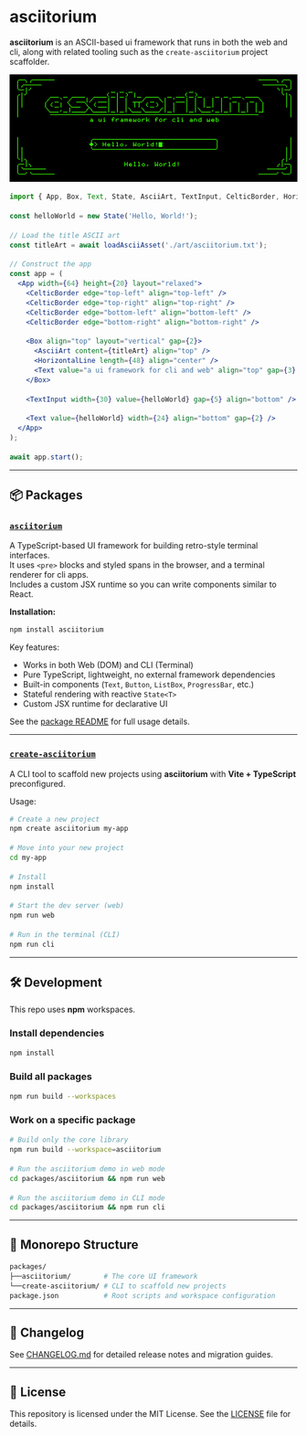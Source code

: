 # asciitorium

**asciitorium** is an ASCII-based ui framework that runs in both the web and cli, along with related tooling such as the `create-asciitorium` project scaffolder.

![example](asciitorium.png)

```jsx
import { App, Box, Text, State, AsciiArt, TextInput, CelticBorder, HorizontalLine, loadAsciiAsset } from 'asciitorium';

const helloWorld = new State('Hello, World!');

// Load the title ASCII art
const titleArt = await loadAsciiAsset('./art/asciitorium.txt');

// Construct the app
const app = (
  <App width={64} height={20} layout="relaxed">
    <CelticBorder edge="top-left" align="top-left" />
    <CelticBorder edge="top-right" align="top-right" />
    <CelticBorder edge="bottom-left" align="bottom-left" />
    <CelticBorder edge="bottom-right" align="bottom-right" />

    <Box align="top" layout="vertical" gap={2}>
      <AsciiArt content={titleArt} align="top" />
      <HorizontalLine length={48} align="center" />
      <Text value="a ui framework for cli and web" align="top" gap={3} />
    </Box>

    <TextInput width={30} value={helloWorld} gap={5} align="bottom" />

    <Text value={helloWorld} width={24} align="bottom" gap={2} />
  </App>
);

await app.start();
```

---

## 📦 Packages

### [`asciitorium`](packages/asciitorium)

A TypeScript-based UI framework for building retro-style terminal interfaces.  
It uses `<pre>` blocks and styled spans in the browser, and a terminal renderer for cli apps.  
Includes a custom JSX runtime so you can write components similar to React.

**Installation:**

```bash
npm install asciitorium
```

Key features:

- Works in both Web (DOM) and CLI (Terminal)
- Pure TypeScript, lightweight, no external framework dependencies
- Built-in components (`Text`, `Button`, `ListBox`, `ProgressBar`, etc.)
- Stateful rendering with reactive `State<T>`
- Custom JSX runtime for declarative UI

See the [package README](packages/asciitorium/README.md) for full usage details.

---

### [`create-asciitorium`](packages/create-asciitorium)

A CLI tool to scaffold new projects using **asciitorium** with **Vite + TypeScript** preconfigured.

Usage:

```bash
# Create a new project
npm create asciitorium my-app

# Move into your new project
cd my-app

# Install
npm install

# Start the dev server (web)
npm run web

# Run in the terminal (CLI)
npm run cli
```

---

## 🛠 Development

This repo uses **npm** workspaces.

### Install dependencies

```bash
npm install
```

### Build all packages

```bash
npm run build --workspaces
```

### Work on a specific package

```bash
# Build only the core library
npm run build --workspace=asciitorium

# Run the asciitorium demo in web mode
cd packages/asciitorium && npm run web

# Run the asciitorium demo in CLI mode
cd packages/asciitorium && npm run cli
```

---

## 📂 Monorepo Structure

```bash
packages/
├──asciitorium/        # The core UI framework
└──create-asciitorium/ # CLI to scaffold new projects
package.json           # Root scripts and workspace configuration
```

---

## 📝 Changelog

See [CHANGELOG.md](CHANGELOG.md) for detailed release notes and migration guides.

---

## 📄 License

This repository is licensed under the MIT License. See the [LICENSE](packages/asciitorium/LICENSE) file for details.
